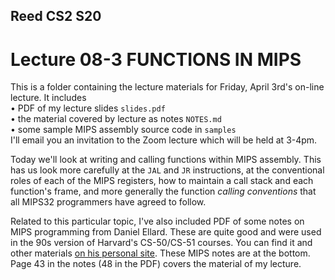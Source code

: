 ## Reed CS2 S20

# Lecture 08-3 FUNCTIONS IN MIPS

This is a folder containing the lecture materials for Friday, April 3rd's on-line lecture. 
It includes  
• PDF of my lecture slides `slides.pdf`   
• the material covered by lecture as notes `NOTES.md`   
• some sample MIPS assembly source code in `samples`  
I'll email you an invitation to the Zoom lecture which will be held at 3-4pm.

Today we'll look at writing and calling functions within MIPS assembly. This
has us look more carefully at the `JAL` and `JR` instructions, at the conventional
roles of each of the MIPS registers, how to maintain a call stack and each function's
frame, and more generally the function *calling conventions* that all MIPS32 
programmers have agreed to follow.

Related to this particular topic, I've also included PDF of some notes
on MIPS programming from Daniel Ellard. These are quite good and were
used in the 90s version of Harvard's CS-50/CS-51 courses. You can find it and
other materials
[on his personal site](http://ellard.org/dan/www/Courses/). 
These MIPS notes are at the bottom. Page 43 in the notes (48 in the PDF)
covers the material of my lecture.

